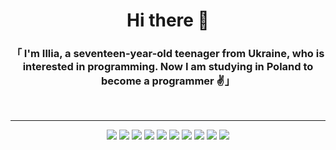 <h1 align='center' color='white'>Hi there 👋</h1>
<h3 align='center' color='white'>「 I'm Illia, a seventeen-year-old teenager from Ukraine, who is interested in programming. Now I am studying in Poland to become a programmer ✌️」</h3><br>

---
<div align='center'>
  <img src="https://img.shields.io/badge/-HTML5-E34F26?style=for-the-badge&logo=HTML5&logoColor=white&logoWidth=10" alt=" " />
  <img src="https://img.shields.io/badge/-CSS3-1572B6?style=for-the-badge&logo=CSS3&logoColor=white&logoWidth=10" alt=" " />
  <img src="https://img.shields.io/badge/-Sass-CC6699?style=for-the-badge&logo=Sass&logoColor=white&logoWidth=10" alt=" " />
  <img src="https://img.shields.io/badge/-Bootstrap-7952B3?style=for-the-badge&logo=Bootstrap&logoColor=white&logoWidth=10" alt=" " />
  <img src="https://img.shields.io/badge/-JavaScript-F7DF1E?style=for-the-badge&logo=JavaScript&logoColor=white&logoWidth=10" alt=" " />
  <img src="https://img.shields.io/badge/-TypeScript-3178C6?style=for-the-badge&logo=TypeScript&logoColor=white&logoWidth=10" alt=" " />
  <img src="https://img.shields.io/badge/-React-61DAFB?style=for-the-badge&logo=React&logoColor=white&logoWidth=10" alt=" " />
  <img src="https://img.shields.io/badge/-Python-3776AB?style=for-the-badge&logo=Python&logoColor=white&logoWidth=10" alt=" " />
  <img src="https://img.shields.io/badge/-C++-00599C?style=for-the-badge&logo=Cplusplus&logoColor=white&logoWidth=10" alt=" " />
  <img src="https://img.shields.io/badge/-Git-F05032?style=for-the-badge&logo=Git&logoColor=white&logoWidth=10" alt=" " />
</div>
